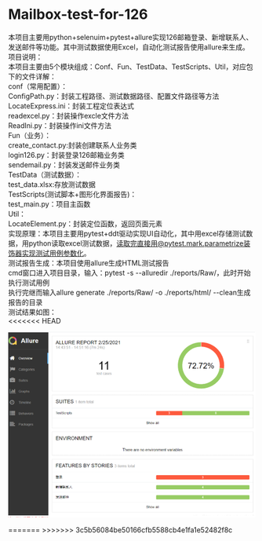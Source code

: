 # Mailbox-test-for-126
本项目主要用python+selenuim+pytest+allure实现126邮箱登录、新增联系人、发送邮件等功能。其中测试数据使用Excel，自动化测试报告使用allure来生成。  
项目说明：  
本项目主要由5个模块组成：Conf、Fun、TestData、TestScripts、Util，对应包下的文件详解：  
            conf（常用配置）：  
                 ConfigPath.py：封装工程路径、测试数据路径、配置文件路径等方法  
                 LocateExpress.ini：封装工程定位表达式  
                 readexcel.py：封装操作excle文件方法  
                 ReadIni.py：封装操作ini文件方法  
            Fun（业务）：  
                 create_contact.py:封装创建联系人业务类  
                 login126.py：封装登录126邮箱业务类  
                 sendemail.py：封装发送邮件业务类  
            TestData（测试数据）：  
                 test_data.xlsx:存放测试数据  
            TestScripts(测试脚本+图形化界面报告)：  
                 test_main.py：项目主函数  
            Util：  
                 LocateElement.py：封装定位函数，返回页面元素  
实现原理：本项目主要用pytest+ddt驱动实现UI自动化，其中用excel存储测试数据，用python读取excel测试数据，读取完直接用@pytest.mark.parametrize装饰器实现测试用例参数化。  
测试报告生成：本项目使用allure生成HTML测试报告  
             cmd窗口进入项目目录，输入：pytest -s --alluredir ./reports/Raw/，此时开始执行测试用例  
             执行完继而输入allure generate ./reports/Raw/ -o ./reports/html/ --clean生成报告的目录  
测试结果如图：  
<<<<<<< HEAD
<p>
<img src="./result.png"/>
</p>
=======
>>>>>>> 3c5b56084be50166cfb5588cb4e1fa1e52482f8c
